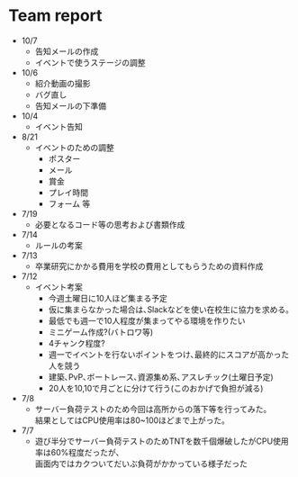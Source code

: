 # Team report

- 10/7
	- 告知メールの作成
	- イベントで使うステージの調整
- 10/6
	- 紹介動画の撮影
	- バグ直し
	- 告知メールの下準備
- 10/4
	- イベント告知
- 8/21
	- イベントのための調整
		- ポスター
		- メール
		- 賞金
		- プレイ時間
		- フォーム 等
- 7/19
	- 必要となるコード等の思考および書類作成
- 7/14
	- ルールの考案
- 7/13
	- 卒業研究にかかる費用を学校の費用としてもらうための資料作成
- 7/12
	- イベント考案
		- 今週土曜日に10人ほど集まる予定
		- 仮に集まらなかった場合は､Slackなどを使い在校生に協力を求める｡
		- 最低でも週一で10人程度が集まってやる環境を作りたい
		- ミニゲーム作成?(バトロワ等)
		- 4チャンク程度?
		- 週一でイベントを行ないポイントをつけ､最終的にスコアが高かった人を競う
		- 建築､PvP､ボートレース､資源集め系､アスレチック(土曜日予定)
		- 20人を10,10で月ごとに分けて行う(このおかげで負担が減る)
- 7/8
	- サーバー負荷テストのため今回は高所からの落下等を行ってみた｡  
	結果としてはCPU使用率は80~100ほどまで上がった｡
- 7/7
	- 遊び半分でサーバー負荷テストのためTNTを数千個爆破したがCPU使用率は60%程度だったが､  
	画面内ではカクついてだいぶ負荷がかかっている様子だった
